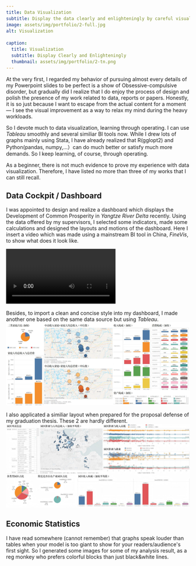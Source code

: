 ```yaml
---
title: Data Visualization
subtitle: Display the data clearly and enlighteningly by careful visual design. 
image: assets/img/portfolio/2-full.jpg
alt: Visualization

caption:
  title: Visualization
  subtitle: Display Clearly and Enlighteningly
  thumbnail: assets/img/portfolio/2-tn.png
---
```

At the very first, I regarded my behavior of pursuing almost every details of my Powerpoint slides to be perfect is a show of Obsessive-compulsive disorder, but gradually did I realize that I do enjoy the process of design and polish the presence of my work related to data, reports or papers. Honestly, it is so just because I want to escape from the actual content for a moment — I see the visual improvement as a way to relax my mind during the heavy workloads.  

So I devote much to data visualization, learning through operating. I can use *Tableau* smoothly and several similiar BI tools now. While I drew lots of graphs mainly using Stata, I have already realized that R(gglopt2) and Python(pandas, numpy,...）can do much better or satisfy much more demands. So I keep learning, of course, through operating.   

As a beginner, there is not much evidence to prove my experience with data visualization. Therefore, I have listed no more than three of my works that I can still recall.  

## Data Cockpit / Dashboard
I was appointed to design and realize a dashboard which displays the Development of Common Prosperity in *Yangtze River Delta* recently. Using the data offered by my supervisors, I selected some indicators, made some calculations and designed the layouts and motions of the dashboard. Here I insert a video which was made using a mainstream BI tool in China, *FineVis*, to show what does it look like.

<video controls>
    <source src="assets/img/portfolio/dashboard-1.mp4" type="video/mp4">
    Your browser does not support the video tag.
</video>
  
Besides, to import a clean and concise style into my dashboard, I made another one based on the same data source but using *Tableau*. 
![dashboard-1](/assets/img/portfolio/dashboard-1.jpg)  
  
I also applicated a similiar layout when prepared for the proposal defense of my graduation thesis. These 2 are hardly different.
![dashboard-2](/assets/img/portfolio/dashboard-2.jpg)  

## Economic Statistics  
I have read somewhere (cannot remember) that graphs speak louder than tables when your model is too giant to show for your readers/audience's first sight. So I generated some images for some of my analysis result, as a reg monkey who prefers colorful blocks than just black&white lines.
